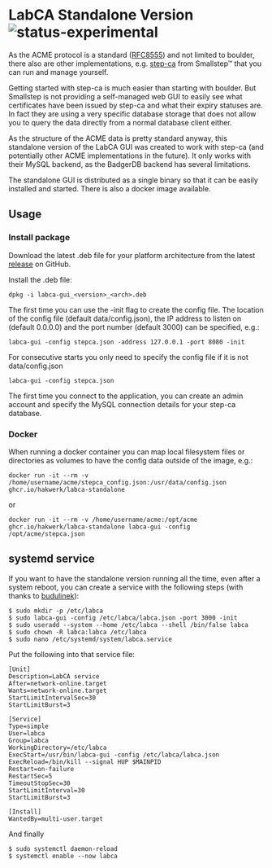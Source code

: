 # LabCA Standalone Version ![status-experimental](https://img.shields.io/badge/status-experimental-orange.svg)

As the ACME protocol is a standard (<a href="https://tools.ietf.org/html/rfc8555">RFC8555</a>) and not limited to boulder, there also are other implementations, e.g. <a href="https://smallstep.com/certificates/">step-ca</a> from Smallstep&trade; that you can run and manage yourself.

Getting started with step-ca is much easier than starting with boulder. But Smallstep is not providing a self-managed web GUI to easily see what certificates have been issued by step-ca and what their expiry statuses are. In fact they are using a very specific database storage that does not allow you to query the data directly from a normal database client either.

As the structure of the ACME data is pretty standard anyway, this standalone version of the LabCA GUI was created to work with step-ca (and potentially other ACME implementations in the future). It only works with their MySQL backend, as the BadgerDB backend has several limitations.

The standalone GUI is distributed as a single binary so that it can be easily installed and started. There is also a docker image available.


## Usage

### Install package

Download the latest .deb file for your platform architecture from the latest [release](https://github.com/hakwerk/labca/releases) on GitHub.

Install the .deb file:
```
dpkg -i labca-gui_<version>_<arch>.deb
```

The first time you can use the -init flag to create the config file. The location of the config file (default data/config.json), the IP address to listen on (default 0.0.0.0) and the port number (default 3000) can be specified, e.g.:
```
labca-gui -config stepca.json -address 127.0.0.1 -port 8080 -init
```

For consecutive starts you only need to specify the config file if it is not data/config.json
```
labca-gui -config stepca.json
```

The first time you connect to the application, you can create an admin account and specify the MySQL connection details for your step-ca database.

### Docker

When running a docker container you can map local filesystem files or directories as volumes to have the config data outside of the image, e.g.:
```
docker run -it --rm -v /home/username/acme/stepca_config.json:/usr/data/config.json ghcr.io/hakwerk/labca-standalone
```
or
```
docker run -it --rm -v /home/username/acme:/opt/acme ghcr.io/hakwerk/labca-standalone labca-gui -config /opt/acme/stepca.json
```


## systemd service

If you want to have the standalone version running all the time, even after a system reboot, you can create a service with the following steps (with thanks to [budulinek](https://github.com/budulinek)):
```
$ sudo mkdir -p /etc/labca
$ sudo labca-gui -config /etc/labca/labca.json -port 3000 -init
$ sudo useradd --system --home /etc/labca --shell /bin/false labca
$ sudo chown -R labca:labca /etc/labca
$ sudo nano /etc/systemd/system/labca.service
```
Put the following into that service file:
```
[Unit]
Description=LabCA service
After=network-online.target
Wants=network-online.target
StartLimitIntervalSec=30
StartLimitBurst=3

[Service]
Type=simple
User=labca
Group=labca
WorkingDirectory=/etc/labca
ExecStart=/usr/bin/labca-gui -config /etc/labca/labca.json
ExecReload=/bin/kill --signal HUP $MAINPID
Restart=on-failure
RestartSec=5
TimeoutStopSec=30
StartLimitInterval=30
StartLimitBurst=3

[Install]
WantedBy=multi-user.target
```
And finally
```
$ sudo systemctl daemon-reload
$ systemctl enable --now labca
```
